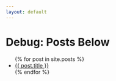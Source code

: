 ```yaml
---
layout: default
---
```


<h1>Debug: Posts Below</h1>
<ul>
  {% for post in site.posts %}
    <li><a href="{{ post.url }}">{{ post.title }}</a></li>
  {% endfor %}
</ul>
